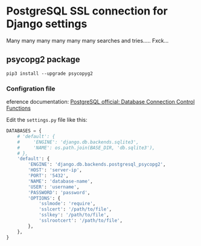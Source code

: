 # PostgreSQL SSL connection for Django settings

Many many many many many many searches and tries..... Fxck...

## psycopg2 package
```
pip3 install --upgrade psycopyg2
```

### Configration file

 eference documentation: [PostgreSQL official: Database Connection Control Functions](https://www.postgresql.org/docs/current/libpq-connect.html)

Edit the `settings.py` file like this:
```python
DATABASES = {
    # 'default': {
    #     'ENGINE': 'django.db.backends.sqlite3',
    #     'NAME': os.path.join(BASE_DIR, 'db.sqlite3'),
    # },
    'default': {
        'ENGINE': 'django.db.backends.postgresql_psycopg2',
        'HOST': 'server-ip',
        'PORT': '5432',
        'NAME': 'database-name',
        'USER': 'username',
        'PASSWORD': 'password',
        'OPTIONS': {
            'sslmode': 'require',
            'sslcert': '/path/to/file',
            'sslkey': '/path/to/file',
            'sslrootcert': '/path/to/file',
        },
    },
}
```
